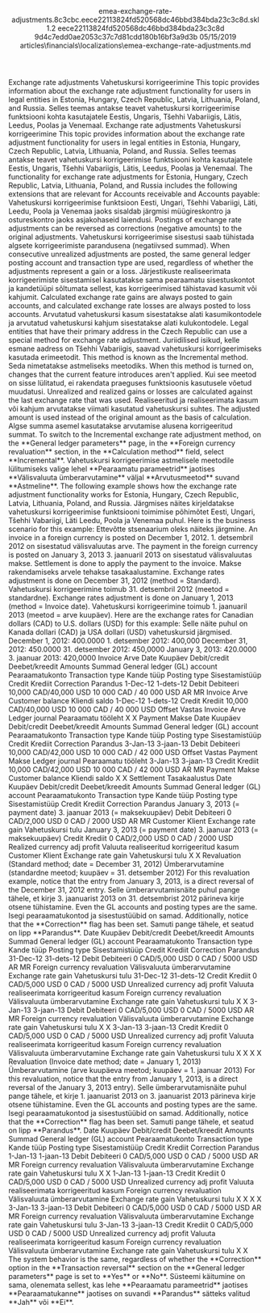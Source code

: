 <?xml version="1.0" encoding="UTF-8"?>
<xliff xmlns:logoport="urn:logoport:xliffeditor:xliff-extras:1.0" xmlns:xsi="http://www.w3.org/2001/XMLSchema-instance" xmlns="urn:oasis:names:tc:xliff:document:1.2" xmlns:xliffext="urn:microsoft:content:schema:xliffextensions" version="1.2" xsi:schemaLocation="urn:oasis:names:tc:xliff:document:1.2 xliff-core-1.2-transitional.xsd">
  <file datatype="xml" source-language="en-US" original="emea-exchange-rate-adjustments.md" target-language="et-EE">
    <header>
      <tool tool-company="Microsoft" tool-version="1.0-7889195" tool-name="mdxliff" tool-id="mdxliff"/>
      <xliffext:skl_file_name>emea-exchange-rate-adjustments.8c3cbc.eece22113824fd520568dc46bbd384bda23c3c8d.skl</xliffext:skl_file_name>
      <xliffext:version>1.2</xliffext:version>
      <xliffext:ms.openlocfilehash>eece22113824fd520568dc46bbd384bda23c3c8d</xliffext:ms.openlocfilehash>
      <xliffext:ms.sourcegitcommit>9d4c7edd0ae2053c37c7d81cdd180b16bf3a9d3b</xliffext:ms.sourcegitcommit>
      <xliffext:ms.lasthandoff>05/15/2019</xliffext:ms.lasthandoff>
      <xliffext:ms.openlocfilepath>articles\financials\localizations\emea-exchange-rate-adjustments.md</xliffext:ms.openlocfilepath>
    </header>
    <body>
      <group extype="content" id="content">
        <trans-unit xml:space="preserve" translate="yes" id="101" restype="x-metadata">
          <source>Exchange rate adjustments</source>
        <target logoport:matchpercent="101" state="translated" state-qualifier="leveraged-tm">Vahetuskursi korrigeerimine</target></trans-unit>
        <trans-unit xml:space="preserve" translate="yes" id="102" restype="x-metadata">
          <source>This topic provides information about the exchange rate adjustment functionality for users in legal entities in Estonia, Hungary, Czech Republic, Latvia, Lithuania, Poland, and Russia.</source>
        <target logoport:matchpercent="101" state="translated" state-qualifier="leveraged-tm">Selles teemas antakse teavet vahetuskursi korrigeerimise funktsiooni kohta kasutajatele Eestis, Ungaris, Tšehhi Vabariigis, Lätis, Leedus, Poolas ja Venemaal.</target></trans-unit>
        <trans-unit xml:space="preserve" translate="yes" id="103">
          <source>Exchange rate adjustments</source>
        <target logoport:matchpercent="101" state="translated" state-qualifier="leveraged-tm">Vahetuskursi korrigeerimine</target></trans-unit>
        <trans-unit xml:space="preserve" translate="yes" id="104">
          <source>This topic provides information about the exchange rate adjustment functionality for users in legal entities in Estonia, Hungary, Czech Republic, Latvia, Lithuania, Poland, and Russia.</source>
        <target logoport:matchpercent="101" state="translated" state-qualifier="leveraged-tm">Selles teemas antakse teavet vahetuskursi korrigeerimise funktsiooni kohta kasutajatele Eestis, Ungaris, Tšehhi Vabariigis, Lätis, Leedus, Poolas ja Venemaal.</target></trans-unit>
        <trans-unit xml:space="preserve" translate="yes" id="105">
          <source>The functionality for exchange rate adjustments for Estonia, Hungary, Czech Republic, Latvia, Lithuania, Poland, and Russia includes the following extensions that are relevant for Accounts receivable and Accounts payable:</source>
        <target logoport:matchpercent="101" state="translated" state-qualifier="leveraged-tm">Vahetuskursi korrigeerimise funktsioon Eesti, Ungari, Tšehhi Vabariigi, Läti, Leedu, Poola ja Venemaa jaoks sisaldab järgmisi müügireskontro ja ostureskontro jaoks asjakohaseid laiendusi.</target></trans-unit>
        <trans-unit xml:space="preserve" translate="yes" id="106">
          <source>Postings of exchange rate adjustments can be reversed as corrections (negative amounts) to the original adjustments.</source>
        <target logoport:matchpercent="101" state="translated" state-qualifier="leveraged-tm">Vahetuskursi korrigeerimise sisestusi saab tühistada algsete korrigeerimiste parandusena (negatiivsed summad).</target></trans-unit>
        <trans-unit xml:space="preserve" translate="yes" id="107">
          <source>When consecutive unrealized adjustments are posted, the same general ledger posting account and transaction type are used, regardless of whether the adjustments represent a gain or a loss.</source>
        <target logoport:matchpercent="101" state="translated" state-qualifier="leveraged-tm">Järjestikuste realiseerimata korrigeerimiste sisestamisel kasutatakse sama pearaamatu sisestuskontot ja kandetüüpi sõltumata sellest, kas korrigeerimised tähistavad kasumit või kahjumit.</target></trans-unit>
        <trans-unit xml:space="preserve" translate="yes" id="108">
          <source>Calculated exchange rate gains are always posted to gain accounts, and calculated exchange rate losses are always posted to loss accounts.</source>
        <target logoport:matchpercent="101" state="translated" state-qualifier="leveraged-tm">Arvutatud vahetuskursi kasum sisestatakse alati kasumikontodele ja arvutatud vahetuskursi kahjum sisestatakse alati kulukontodele.</target></trans-unit>
        <trans-unit xml:space="preserve" translate="yes" id="109">
          <source>Legal entities that have their primary address in the Czech Republic can use a special method for exchange rate adjustment.</source>
        <target logoport:matchpercent="101" state="translated" state-qualifier="leveraged-tm">Juriidilised isikud, kelle esmane aadress on Tšehhi Vabariigis, saavad vahetuskursi korrigeerimiseks kasutada erimeetodit.</target></trans-unit>
        <trans-unit xml:space="preserve" translate="yes" id="110">
          <source>This method is known as the Incremental method.</source>
        <target logoport:matchpercent="101" state="translated" state-qualifier="leveraged-tm">Seda nimetatakse astmeliseks meetodiks.</target></trans-unit>
        <trans-unit xml:space="preserve" translate="yes" id="111">
          <source>When this method is turned on, changes that the current feature introduces aren't applied.</source>
        <target logoport:matchpercent="101" state="translated" state-qualifier="leveraged-tm">Kui see meetod on sisse lülitatud, ei rakendata praeguses funktsioonis kasutusele võetud muudatusi.</target></trans-unit>
        <trans-unit xml:space="preserve" translate="yes" id="112">
          <source>Unrealized and realized gains or losses are calculated against the last exchange rate that was used.</source>
        <target logoport:matchpercent="101" state="translated" state-qualifier="leveraged-tm">Realiseeritud ja realiseerimata kasum või kahjum arvutatakse viimati kasutatud vahetuskursi suhtes.</target></trans-unit>
        <trans-unit xml:space="preserve" translate="yes" id="113">
          <source>The adjusted amount is used instead of the original amount as the basis of calculation.</source>
        <target logoport:matchpercent="101" state="translated" state-qualifier="leveraged-tm">Algse summa asemel kasutatakse arvutamise alusena korrigeeritud summat.</target></trans-unit>
        <trans-unit xml:space="preserve" translate="yes" id="114">
          <source>To switch to the Incremental exchange rate adjustment method, on the <bpt id="p1">**</bpt>General ledger parameters<ept id="p1">**</ept> page, in the <bpt id="p2">**</bpt>Foreign currency revaluation<ept id="p2">**</ept> section, in the <bpt id="p3">**</bpt>Calculation method<ept id="p3">**</ept> field, select <bpt id="p4">**</bpt>Incremental<ept id="p4">**</ept>.</source>
        <target logoport:matchpercent="101" state="translated" state-qualifier="leveraged-tm">Vahetuskursi korrigeerimise astmelisele meetodile lülitumiseks valige lehel <bpt id="p1">**</bpt>Pearaamatu parameetrid<ept id="p1">**</ept> jaotises <bpt id="p2">**</bpt>Välisvaluuta ümberarvutamine<ept id="p2">**</ept> väljal <bpt id="p3">**</bpt>Arvutusmeetod<ept id="p3">**</ept> suvand <bpt id="p4">**</bpt>Astmeline<ept id="p4">**</ept>.</target></trans-unit>
        <trans-unit xml:space="preserve" translate="yes" id="115">
          <source>The following example shows how the exchange rate adjustment functionality works for Estonia, Hungary, Czech Republic, Latvia, Lithuania, Poland, and Russia.</source>
        <target logoport:matchpercent="101" state="translated" state-qualifier="leveraged-tm">Järgmises näites kirjeldatakse vahetuskursi korrigeerimise funktsiooni toimimise põhimõtet Eesti, Ungari, Tšehhi Vabariigi, Läti Leedu, Poola ja Venemaa puhul.</target></trans-unit>
        <trans-unit xml:space="preserve" translate="yes" id="116">
          <source>Here is the business scenario for this example:</source>
        <target logoport:matchpercent="101" state="translated" state-qualifier="leveraged-tm">Ettevõtte stsenaarium oleks näiteks järgmine.</target></trans-unit>
        <trans-unit xml:space="preserve" translate="yes" id="117">
          <source>An invoice in a foreign currency is posted on December 1, 2012.</source>
        <target logoport:matchpercent="101" state="translated" state-qualifier="leveraged-tm">1. detsembril 2012 on sisestatud välisvaluutas arve.</target></trans-unit>
        <trans-unit xml:space="preserve" translate="yes" id="118">
          <source>The payment in the foreign currency is posted on January 3, 2013</source>
        <target logoport:matchpercent="101" state="translated" state-qualifier="leveraged-tm">3. jaanuaril 2013 on sisestatud välisvaluutas makse.</target></trans-unit>
        <trans-unit xml:space="preserve" translate="yes" id="119">
          <source>Settlement is done to apply the payment to the invoice.</source>
        <target logoport:matchpercent="101" state="translated" state-qualifier="leveraged-tm">Makse rakendamiseks arvele tehakse tasakaalustamine.</target></trans-unit>
        <trans-unit xml:space="preserve" translate="yes" id="120">
          <source>Exchange rates adjustment is done on December 31, 2012 (method = Standard).</source>
        <target logoport:matchpercent="101" state="translated" state-qualifier="leveraged-tm">Vahetuskursi korrigeerimine toimub 31. detsembril 2012 (meetod = standardne).</target></trans-unit>
        <trans-unit xml:space="preserve" translate="yes" id="121">
          <source>Exchange rates adjustment is done on January 1, 2013 (method = Invoice date).</source>
        <target logoport:matchpercent="101" state="translated" state-qualifier="leveraged-tm">Vahetuskursi korrigeerimine toimub 1. jaanuaril 2013 (meetod = arve kuupäev).</target></trans-unit>
        <trans-unit xml:space="preserve" translate="yes" id="122">
          <source>Here are the exchange rates for Canadian dollars (CAD) to U.S. dollars (USD) for this example:</source>
        <target logoport:matchpercent="101" state="translated" state-qualifier="leveraged-tm">Selle näite puhul on Kanada dollari (CAD) ja USA dollari (USD) vahetuskursid järgmised.</target></trans-unit>
        <trans-unit xml:space="preserve" translate="yes" id="123">
          <source>December 1, 2012: 400.0000</source>
        <target logoport:matchpercent="101" state="translated" state-qualifier="leveraged-tm">1. detsember 2012: 400,000</target></trans-unit>
        <trans-unit xml:space="preserve" translate="yes" id="124">
          <source>December 31, 2012: 450.0000</source>
        <target logoport:matchpercent="101" state="translated" state-qualifier="leveraged-tm">31. detsember 2012: 450,0000</target></trans-unit>
        <trans-unit xml:space="preserve" translate="yes" id="125">
          <source>January 3, 2013: 420.0000</source>
        <target logoport:matchpercent="101" state="translated" state-qualifier="leveraged-tm">3. jaanuar 2013: 420,0000</target></trans-unit>
        <trans-unit xml:space="preserve" translate="yes" id="126">
          <source>Invoice</source>
        <target logoport:matchpercent="101" state="translated" state-qualifier="leveraged-tm">Arve</target></trans-unit>
        <trans-unit xml:space="preserve" translate="yes" id="127">
          <source>Date</source>
        <target logoport:matchpercent="101" state="translated" state-qualifier="leveraged-tm">Kuupäev</target></trans-unit>
        <trans-unit xml:space="preserve" translate="yes" id="128">
          <source>Debit/credit</source>
        <target logoport:matchpercent="101" state="translated" state-qualifier="leveraged-tm">Deebet/kreedit</target></trans-unit>
        <trans-unit xml:space="preserve" translate="yes" id="129">
          <source>Amounts</source>
        <target logoport:matchpercent="101" state="translated" state-qualifier="leveraged-tm">Summad</target></trans-unit>
        <trans-unit xml:space="preserve" translate="yes" id="130">
          <source>General ledger (GL) account</source>
        <target logoport:matchpercent="101" state="translated" state-qualifier="leveraged-tm">Pearaamatukonto</target></trans-unit>
        <trans-unit xml:space="preserve" translate="yes" id="131">
          <source>Transaction type</source>
        <target logoport:matchpercent="101" state="translated" state-qualifier="leveraged-tm">Kande tüüp</target></trans-unit>
        <trans-unit xml:space="preserve" translate="yes" id="132">
          <source>Posting type</source>
        <target logoport:matchpercent="101" state="translated" state-qualifier="leveraged-tm">Sisestamistüüp</target></trans-unit>
        <trans-unit xml:space="preserve" translate="yes" id="133">
          <source>Credit</source>
        <target logoport:matchpercent="101" state="translated" state-qualifier="leveraged-tm">Krediit</target></trans-unit>
        <trans-unit xml:space="preserve" translate="yes" id="134">
          <source>Correction</source>
        <target logoport:matchpercent="101" state="translated" state-qualifier="leveraged-tm">Parandus</target></trans-unit>
        <trans-unit xml:space="preserve" translate="yes" id="135">
          <source>1-Dec-12</source>
        <target logoport:matchpercent="101" state="translated" state-qualifier="leveraged-tm">1-dets-12</target></trans-unit>
        <trans-unit xml:space="preserve" translate="yes" id="136">
          <source>Debit</source>
        <target logoport:matchpercent="101" state="translated" state-qualifier="leveraged-tm">Debiteeri</target></trans-unit>
        <trans-unit xml:space="preserve" translate="yes" id="137">
          <source>10,000 CAD/40,000 USD</source>
        <target logoport:matchpercent="101" state="translated" state-qualifier="leveraged-tm">10 000 CAD / 40 000 USD</target></trans-unit>
        <trans-unit xml:space="preserve" translate="yes" id="138">
          <source>AR</source>
        <target logoport:matchpercent="101" state="translated" state-qualifier="leveraged-tm">MR</target></trans-unit>
        <trans-unit xml:space="preserve" translate="yes" id="139">
          <source>Invoice</source>
        <target logoport:matchpercent="101" state="translated" state-qualifier="leveraged-tm">Arve</target></trans-unit>
        <trans-unit xml:space="preserve" translate="yes" id="140">
          <source>Customer balance</source>
        <target logoport:matchpercent="101" state="translated" state-qualifier="leveraged-tm">Kliendi saldo</target></trans-unit>
        <trans-unit xml:space="preserve" translate="yes" id="141">
          <source>1-Dec-12</source>
        <target logoport:matchpercent="101" state="translated" state-qualifier="leveraged-tm">1-dets-12</target></trans-unit>
        <trans-unit xml:space="preserve" translate="yes" id="142">
          <source>Credit</source>
        <target logoport:matchpercent="101" state="translated" state-qualifier="leveraged-tm">Krediit</target></trans-unit>
        <trans-unit xml:space="preserve" translate="yes" id="143">
          <source>10,000 CAD/40,000 USD</source>
        <target logoport:matchpercent="101" state="translated" state-qualifier="leveraged-tm">10 000 CAD / 40 000 USD</target></trans-unit>
        <trans-unit xml:space="preserve" translate="yes" id="144">
          <source>Offset</source>
        <target logoport:matchpercent="101" state="translated" state-qualifier="leveraged-tm">Vastas</target></trans-unit>
        <trans-unit xml:space="preserve" translate="yes" id="145">
          <source>Invoice</source>
        <target logoport:matchpercent="101" state="translated" state-qualifier="leveraged-tm">Arve</target></trans-unit>
        <trans-unit xml:space="preserve" translate="yes" id="146">
          <source>Ledger journal</source>
        <target logoport:matchpercent="101" state="translated" state-qualifier="leveraged-tm">Pearaamatu tööleht</target></trans-unit>
        <trans-unit xml:space="preserve" translate="yes" id="147">
          <source>X</source>
        <target logoport:matchpercent="101" state="translated" state-qualifier="leveraged-tm">X</target></trans-unit>
        <trans-unit xml:space="preserve" translate="yes" id="148">
          <source>Payment</source>
        <target logoport:matchpercent="101" state="translated" state-qualifier="leveraged-tm">Makse</target></trans-unit>
        <trans-unit xml:space="preserve" translate="yes" id="149">
          <source>Date</source>
        <target logoport:matchpercent="101" state="translated" state-qualifier="leveraged-tm">Kuupäev</target></trans-unit>
        <trans-unit xml:space="preserve" translate="yes" id="150">
          <source>Debit/credit</source>
        <target logoport:matchpercent="101" state="translated" state-qualifier="leveraged-tm">Deebet/kreedit</target></trans-unit>
        <trans-unit xml:space="preserve" translate="yes" id="151">
          <source>Amounts</source>
        <target logoport:matchpercent="101" state="translated" state-qualifier="leveraged-tm">Summad</target></trans-unit>
        <trans-unit xml:space="preserve" translate="yes" id="152">
          <source>General ledger (GL) account</source>
        <target logoport:matchpercent="101" state="translated" state-qualifier="leveraged-tm">Pearaamatukonto</target></trans-unit>
        <trans-unit xml:space="preserve" translate="yes" id="153">
          <source>Transaction type</source>
        <target logoport:matchpercent="101" state="translated" state-qualifier="leveraged-tm">Kande tüüp</target></trans-unit>
        <trans-unit xml:space="preserve" translate="yes" id="154">
          <source>Posting type</source>
        <target logoport:matchpercent="101" state="translated" state-qualifier="leveraged-tm">Sisestamistüüp</target></trans-unit>
        <trans-unit xml:space="preserve" translate="yes" id="155">
          <source>Credit</source>
        <target logoport:matchpercent="101" state="translated" state-qualifier="leveraged-tm">Krediit</target></trans-unit>
        <trans-unit xml:space="preserve" translate="yes" id="156">
          <source>Correction</source>
        <target logoport:matchpercent="101" state="translated" state-qualifier="leveraged-tm">Parandus</target></trans-unit>
        <trans-unit xml:space="preserve" translate="yes" id="157">
          <source>3-Jan-13</source>
        <target logoport:matchpercent="101" state="translated" state-qualifier="leveraged-tm">3-jaan-13</target></trans-unit>
        <trans-unit xml:space="preserve" translate="yes" id="158">
          <source>Debit</source>
        <target logoport:matchpercent="101" state="translated" state-qualifier="leveraged-tm">Debiteeri</target></trans-unit>
        <trans-unit xml:space="preserve" translate="yes" id="159">
          <source>10,000 CAD/42,000 USD</source>
        <target logoport:matchpercent="101" state="translated" state-qualifier="leveraged-tm">10 000 CAD / 42 000 USD</target></trans-unit>
        <trans-unit xml:space="preserve" translate="yes" id="160">
          <source>Offset</source>
        <target logoport:matchpercent="101" state="translated" state-qualifier="leveraged-tm">Vastas</target></trans-unit>
        <trans-unit xml:space="preserve" translate="yes" id="161">
          <source>Payment</source>
        <target logoport:matchpercent="101" state="translated" state-qualifier="leveraged-tm">Makse</target></trans-unit>
        <trans-unit xml:space="preserve" translate="yes" id="162">
          <source>Ledger journal</source>
        <target logoport:matchpercent="101" state="translated" state-qualifier="leveraged-tm">Pearaamatu tööleht</target></trans-unit>
        <trans-unit xml:space="preserve" translate="yes" id="163">
          <source>3-Jan-13</source>
        <target logoport:matchpercent="101" state="translated" state-qualifier="leveraged-tm">3-jaan-13</target></trans-unit>
        <trans-unit xml:space="preserve" translate="yes" id="164">
          <source>Credit</source>
        <target logoport:matchpercent="101" state="translated" state-qualifier="leveraged-tm">Krediit</target></trans-unit>
        <trans-unit xml:space="preserve" translate="yes" id="165">
          <source>10,000 CAD/42,000 USD</source>
        <target logoport:matchpercent="101" state="translated" state-qualifier="leveraged-tm">10 000 CAD / 42 000 USD</target></trans-unit>
        <trans-unit xml:space="preserve" translate="yes" id="166">
          <source>AR</source>
        <target logoport:matchpercent="101" state="translated" state-qualifier="leveraged-tm">MR</target></trans-unit>
        <trans-unit xml:space="preserve" translate="yes" id="167">
          <source>Payment</source>
        <target logoport:matchpercent="101" state="translated" state-qualifier="leveraged-tm">Makse</target></trans-unit>
        <trans-unit xml:space="preserve" translate="yes" id="168">
          <source>Customer balance</source>
        <target logoport:matchpercent="101" state="translated" state-qualifier="leveraged-tm">Kliendi saldo</target></trans-unit>
        <trans-unit xml:space="preserve" translate="yes" id="169">
          <source>X</source>
        <target logoport:matchpercent="101" state="translated" state-qualifier="leveraged-tm">X</target></trans-unit>
        <trans-unit xml:space="preserve" translate="yes" id="170">
          <source>Settlement</source>
        <target logoport:matchpercent="101" state="translated" state-qualifier="leveraged-tm">Tasakaalustus</target></trans-unit>
        <trans-unit xml:space="preserve" translate="yes" id="171">
          <source>Date</source>
        <target logoport:matchpercent="101" state="translated" state-qualifier="leveraged-tm">Kuupäev</target></trans-unit>
        <trans-unit xml:space="preserve" translate="yes" id="172">
          <source>Debit/credit</source>
        <target logoport:matchpercent="101" state="translated" state-qualifier="leveraged-tm">Deebet/kreedit</target></trans-unit>
        <trans-unit xml:space="preserve" translate="yes" id="173">
          <source>Amounts</source>
        <target logoport:matchpercent="101" state="translated" state-qualifier="leveraged-tm">Summad</target></trans-unit>
        <trans-unit xml:space="preserve" translate="yes" id="174">
          <source>General ledger (GL) account</source>
        <target logoport:matchpercent="101" state="translated" state-qualifier="leveraged-tm">Pearaamatukonto</target></trans-unit>
        <trans-unit xml:space="preserve" translate="yes" id="175">
          <source>Transaction type</source>
        <target logoport:matchpercent="101" state="translated" state-qualifier="leveraged-tm">Kande tüüp</target></trans-unit>
        <trans-unit xml:space="preserve" translate="yes" id="176">
          <source>Posting type</source>
        <target logoport:matchpercent="101" state="translated" state-qualifier="leveraged-tm">Sisestamistüüp</target></trans-unit>
        <trans-unit xml:space="preserve" translate="yes" id="177">
          <source>Credit</source>
        <target logoport:matchpercent="101" state="translated" state-qualifier="leveraged-tm">Krediit</target></trans-unit>
        <trans-unit xml:space="preserve" translate="yes" id="178">
          <source>Correction</source>
        <target logoport:matchpercent="101" state="translated" state-qualifier="leveraged-tm">Parandus</target></trans-unit>
        <trans-unit xml:space="preserve" translate="yes" id="179">
          <source>January 3, 2013 (= payment date)</source>
        <target logoport:matchpercent="101" state="translated" state-qualifier="leveraged-tm">3. jaanuar 2013 (= maksekuupäev)</target></trans-unit>
        <trans-unit xml:space="preserve" translate="yes" id="180">
          <source>Debit</source>
        <target logoport:matchpercent="101" state="translated" state-qualifier="leveraged-tm">Debiteeri</target></trans-unit>
        <trans-unit xml:space="preserve" translate="yes" id="181">
          <source>0 CAD/2,000 USD</source>
        <target logoport:matchpercent="101" state="translated" state-qualifier="leveraged-tm">0 CAD / 2000 USD</target></trans-unit>
        <trans-unit xml:space="preserve" translate="yes" id="182">
          <source>AR</source>
        <target logoport:matchpercent="101" state="translated" state-qualifier="leveraged-tm">MR</target></trans-unit>
        <trans-unit xml:space="preserve" translate="yes" id="183">
          <source>Customer</source>
        <target logoport:matchpercent="101" state="translated" state-qualifier="leveraged-tm">Klient</target></trans-unit>
        <trans-unit xml:space="preserve" translate="yes" id="184">
          <source>Exchange rate gain</source>
        <target logoport:matchpercent="101" state="translated" state-qualifier="leveraged-tm">Vahetuskursi tulu</target></trans-unit>
        <trans-unit xml:space="preserve" translate="yes" id="185">
          <source>January 3, 2013 (= payment date)</source>
        <target logoport:matchpercent="101" state="translated" state-qualifier="leveraged-tm">3. jaanuar 2013 (= maksekuupäev)</target></trans-unit>
        <trans-unit xml:space="preserve" translate="yes" id="186">
          <source>Credit</source>
        <target logoport:matchpercent="101" state="translated" state-qualifier="leveraged-tm">Krediit</target></trans-unit>
        <trans-unit xml:space="preserve" translate="yes" id="187">
          <source>0 CAD/2,000 USD</source>
        <target logoport:matchpercent="101" state="translated" state-qualifier="leveraged-tm">0 CAD / 2000 USD</target></trans-unit>
        <trans-unit xml:space="preserve" translate="yes" id="188">
          <source>Realized currency adj profit</source>
        <target logoport:matchpercent="101" state="translated" state-qualifier="leveraged-tm">Valuuta realiseeritud korrigeeritud kasum</target></trans-unit>
        <trans-unit xml:space="preserve" translate="yes" id="189">
          <source>Customer</source>
        <target logoport:matchpercent="101" state="translated" state-qualifier="leveraged-tm">Klient</target></trans-unit>
        <trans-unit xml:space="preserve" translate="yes" id="190">
          <source>Exchange rate gain</source>
        <target logoport:matchpercent="101" state="translated" state-qualifier="leveraged-tm">Vahetuskursi tulu</target></trans-unit>
        <trans-unit xml:space="preserve" translate="yes" id="191">
          <source>X</source>
        <target logoport:matchpercent="101" state="translated" state-qualifier="leveraged-tm">X</target></trans-unit>
        <trans-unit xml:space="preserve" translate="yes" id="192">
          <source>Revaluation  (Standard method; date = December 31, 2012)</source>
        <target logoport:matchpercent="101" state="translated" state-qualifier="leveraged-tm">Ümberarvutamine (standardne meetod; kuupäev = 31. detsember 2012)</target></trans-unit>
        <trans-unit xml:space="preserve" translate="yes" id="193">
          <source>For this revaluation example, notice that the entry from January 3, 2013, is a direct reversal of the December 31, 2012 entry.</source>
        <target logoport:matchpercent="101" state="translated" state-qualifier="leveraged-tm">Selle ümberarvutamisnäite puhul pange tähele, et kirje 3. jaanuarist 2013 on 31. detsembrist 2012 pärineva kirje otsene tühistamine.</target></trans-unit>
        <trans-unit xml:space="preserve" translate="yes" id="194">
          <source>Even the GL accounts and posting types are the same.</source>
        <target logoport:matchpercent="101" state="translated" state-qualifier="leveraged-tm">Isegi pearaamatukontod ja sisestustüübid on samad.</target></trans-unit>
        <trans-unit xml:space="preserve" translate="yes" id="195">
          <source>Additionally, notice that the <bpt id="p1">**</bpt>Correction<ept id="p1">**</ept> flag has been set.</source>
        <target logoport:matchpercent="101" state="translated" state-qualifier="leveraged-tm">Samuti pange tähele, et seatud on lipp <bpt id="p1">**</bpt>Parandus<ept id="p1">**</ept>.</target></trans-unit>
        <trans-unit xml:space="preserve" translate="yes" id="196">
          <source>Date</source>
        <target logoport:matchpercent="101" state="translated" state-qualifier="leveraged-tm">Kuupäev</target></trans-unit>
        <trans-unit xml:space="preserve" translate="yes" id="197">
          <source>Debit/credit</source>
        <target logoport:matchpercent="101" state="translated" state-qualifier="leveraged-tm">Deebet/kreedit</target></trans-unit>
        <trans-unit xml:space="preserve" translate="yes" id="198">
          <source>Amounts</source>
        <target logoport:matchpercent="101" state="translated" state-qualifier="leveraged-tm">Summad</target></trans-unit>
        <trans-unit xml:space="preserve" translate="yes" id="199">
          <source>General ledger (GL) account</source>
        <target logoport:matchpercent="101" state="translated" state-qualifier="leveraged-tm">Pearaamatukonto</target></trans-unit>
        <trans-unit xml:space="preserve" translate="yes" id="200">
          <source>Transaction type</source>
        <target logoport:matchpercent="101" state="translated" state-qualifier="leveraged-tm">Kande tüüp</target></trans-unit>
        <trans-unit xml:space="preserve" translate="yes" id="201">
          <source>Posting type</source>
        <target logoport:matchpercent="101" state="translated" state-qualifier="leveraged-tm">Sisestamistüüp</target></trans-unit>
        <trans-unit xml:space="preserve" translate="yes" id="202">
          <source>Credit</source>
        <target logoport:matchpercent="101" state="translated" state-qualifier="leveraged-tm">Krediit</target></trans-unit>
        <trans-unit xml:space="preserve" translate="yes" id="203">
          <source>Correction</source>
        <target logoport:matchpercent="101" state="translated" state-qualifier="leveraged-tm">Parandus</target></trans-unit>
        <trans-unit xml:space="preserve" translate="yes" id="204">
          <source>31-Dec-12</source>
        <target logoport:matchpercent="101" state="translated" state-qualifier="leveraged-tm">31-dets-12</target></trans-unit>
        <trans-unit xml:space="preserve" translate="yes" id="205">
          <source>Debit</source>
        <target logoport:matchpercent="101" state="translated" state-qualifier="leveraged-tm">Debiteeri</target></trans-unit>
        <trans-unit xml:space="preserve" translate="yes" id="206">
          <source>0 CAD/5,000 USD</source>
        <target logoport:matchpercent="101" state="translated" state-qualifier="leveraged-tm">0 CAD / 5000 USD</target></trans-unit>
        <trans-unit xml:space="preserve" translate="yes" id="207">
          <source>AR</source>
        <target logoport:matchpercent="101" state="translated" state-qualifier="leveraged-tm">MR</target></trans-unit>
        <trans-unit xml:space="preserve" translate="yes" id="208">
          <source>Foreign currency revaluation</source>
        <target logoport:matchpercent="101" state="translated" state-qualifier="leveraged-tm">Välisvaluuta ümberarvutamine</target></trans-unit>
        <trans-unit xml:space="preserve" translate="yes" id="209">
          <source>Exchange rate gain</source>
        <target logoport:matchpercent="101" state="translated" state-qualifier="leveraged-tm">Vahetuskursi tulu</target></trans-unit>
        <trans-unit xml:space="preserve" translate="yes" id="210">
          <source>31-Dec-12</source>
        <target logoport:matchpercent="101" state="translated" state-qualifier="leveraged-tm">31-dets-12</target></trans-unit>
        <trans-unit xml:space="preserve" translate="yes" id="211">
          <source>Credit</source>
        <target logoport:matchpercent="101" state="translated" state-qualifier="leveraged-tm">Krediit</target></trans-unit>
        <trans-unit xml:space="preserve" translate="yes" id="212">
          <source>0 CAD/5,000 USD</source>
        <target logoport:matchpercent="101" state="translated" state-qualifier="leveraged-tm">0 CAD / 5000 USD</target></trans-unit>
        <trans-unit xml:space="preserve" translate="yes" id="213">
          <source>Unrealized currency adj profit</source>
        <target logoport:matchpercent="101" state="translated" state-qualifier="leveraged-tm">Valuuta realiseerimata korrigeeritud kasum</target></trans-unit>
        <trans-unit xml:space="preserve" translate="yes" id="214">
          <source>Foreign currency revaluation</source>
        <target logoport:matchpercent="101" state="translated" state-qualifier="leveraged-tm">Välisvaluuta ümberarvutamine</target></trans-unit>
        <trans-unit xml:space="preserve" translate="yes" id="215">
          <source>Exchange rate gain</source>
        <target logoport:matchpercent="101" state="translated" state-qualifier="leveraged-tm">Vahetuskursi tulu</target></trans-unit>
        <trans-unit xml:space="preserve" translate="yes" id="216">
          <source>X</source>
        <target logoport:matchpercent="101" state="translated" state-qualifier="leveraged-tm">X</target></trans-unit>
        <trans-unit xml:space="preserve" translate="yes" id="217">
          <source>3-Jan-13</source>
        <target logoport:matchpercent="101" state="translated" state-qualifier="leveraged-tm">3-jaan-13</target></trans-unit>
        <trans-unit xml:space="preserve" translate="yes" id="218">
          <source>Debit</source>
        <target logoport:matchpercent="101" state="translated" state-qualifier="leveraged-tm">Debiteeri</target></trans-unit>
        <trans-unit xml:space="preserve" translate="yes" id="219">
          <source>0 CAD/5,000 USD</source>
        <target logoport:matchpercent="101" state="translated" state-qualifier="leveraged-tm">0 CAD / 5000 USD</target></trans-unit>
        <trans-unit xml:space="preserve" translate="yes" id="220">
          <source>AR</source>
        <target logoport:matchpercent="101" state="translated" state-qualifier="leveraged-tm">MR</target></trans-unit>
        <trans-unit xml:space="preserve" translate="yes" id="221">
          <source>Foreign currency revaluation</source>
        <target logoport:matchpercent="101" state="translated" state-qualifier="leveraged-tm">Välisvaluuta ümberarvutamine</target></trans-unit>
        <trans-unit xml:space="preserve" translate="yes" id="222">
          <source>Exchange rate gain</source>
        <target logoport:matchpercent="101" state="translated" state-qualifier="leveraged-tm">Vahetuskursi tulu</target></trans-unit>
        <trans-unit xml:space="preserve" translate="yes" id="223">
          <source>X</source>
        <target logoport:matchpercent="101" state="translated" state-qualifier="leveraged-tm">X</target></trans-unit>
        <trans-unit xml:space="preserve" translate="yes" id="224">
          <source>3-Jan-13</source>
        <target logoport:matchpercent="101" state="translated" state-qualifier="leveraged-tm">3-jaan-13</target></trans-unit>
        <trans-unit xml:space="preserve" translate="yes" id="225">
          <source>Credit</source>
        <target logoport:matchpercent="101" state="translated" state-qualifier="leveraged-tm">Krediit</target></trans-unit>
        <trans-unit xml:space="preserve" translate="yes" id="226">
          <source>0 CAD/5,000 USD</source>
        <target logoport:matchpercent="101" state="translated" state-qualifier="leveraged-tm">0 CAD / 5000 USD</target></trans-unit>
        <trans-unit xml:space="preserve" translate="yes" id="227">
          <source>Unrealized currency adj profit</source>
        <target logoport:matchpercent="101" state="translated" state-qualifier="leveraged-tm">Valuuta realiseerimata korrigeeritud kasum</target></trans-unit>
        <trans-unit xml:space="preserve" translate="yes" id="228">
          <source>Foreign currency revaluation</source>
        <target logoport:matchpercent="101" state="translated" state-qualifier="leveraged-tm">Välisvaluuta ümberarvutamine</target></trans-unit>
        <trans-unit xml:space="preserve" translate="yes" id="229">
          <source>Exchange rate gain</source>
        <target logoport:matchpercent="101" state="translated" state-qualifier="leveraged-tm">Vahetuskursi tulu</target></trans-unit>
        <trans-unit xml:space="preserve" translate="yes" id="230">
          <source>X</source>
        <target logoport:matchpercent="101" state="translated" state-qualifier="leveraged-tm">X</target></trans-unit>
        <trans-unit xml:space="preserve" translate="yes" id="231">
          <source>X</source>
        <target logoport:matchpercent="101" state="translated" state-qualifier="leveraged-tm">X</target></trans-unit>
        <trans-unit xml:space="preserve" translate="yes" id="232">
          <source>Revaluation (Invoice date method; date = January 1, 2013)</source>
        <target logoport:matchpercent="101" state="translated" state-qualifier="leveraged-tm">Ümberarvutamine (arve kuupäeva meetod; kuupäev = 1. jaanuar 2013)</target></trans-unit>
        <trans-unit xml:space="preserve" translate="yes" id="233">
          <source>For this revaluation, notice that the entry from January 1, 2013, is a direct reversal of the January 3, 2013 entry).</source>
        <target logoport:matchpercent="101" state="translated" state-qualifier="leveraged-tm">Selle ümberarvutamisnäite puhul pange tähele, et kirje 1. jaanuarist 2013 on 3. jaanuarist 2013 pärineva kirje otsene tühistamine.</target></trans-unit>
        <trans-unit xml:space="preserve" translate="yes" id="234">
          <source>Even the GL accounts and posting types are the same.</source>
        <target logoport:matchpercent="101" state="translated" state-qualifier="leveraged-tm">Isegi pearaamatukontod ja sisestustüübid on samad.</target></trans-unit>
        <trans-unit xml:space="preserve" translate="yes" id="235">
          <source>Additionally, notice that the <bpt id="p1">**</bpt>Correction<ept id="p1">**</ept> flag has been set.</source>
        <target logoport:matchpercent="101" state="translated" state-qualifier="leveraged-tm">Samuti pange tähele, et seatud on lipp <bpt id="p1">**</bpt>Parandus<ept id="p1">**</ept>.</target></trans-unit>
        <trans-unit xml:space="preserve" translate="yes" id="236">
          <source>Date</source>
        <target logoport:matchpercent="101" state="translated" state-qualifier="leveraged-tm">Kuupäev</target></trans-unit>
        <trans-unit xml:space="preserve" translate="yes" id="237">
          <source>Debit/credit</source>
        <target logoport:matchpercent="101" state="translated" state-qualifier="leveraged-tm">Deebet/kreedit</target></trans-unit>
        <trans-unit xml:space="preserve" translate="yes" id="238">
          <source>Amounts</source>
        <target logoport:matchpercent="101" state="translated" state-qualifier="leveraged-tm">Summad</target></trans-unit>
        <trans-unit xml:space="preserve" translate="yes" id="239">
          <source>General ledger (GL) account</source>
        <target logoport:matchpercent="101" state="translated" state-qualifier="leveraged-tm">Pearaamatukonto</target></trans-unit>
        <trans-unit xml:space="preserve" translate="yes" id="240">
          <source>Transaction type</source>
        <target logoport:matchpercent="101" state="translated" state-qualifier="leveraged-tm">Kande tüüp</target></trans-unit>
        <trans-unit xml:space="preserve" translate="yes" id="241">
          <source>Posting type</source>
        <target logoport:matchpercent="101" state="translated" state-qualifier="leveraged-tm">Sisestamistüüp</target></trans-unit>
        <trans-unit xml:space="preserve" translate="yes" id="242">
          <source>Credit</source>
        <target logoport:matchpercent="101" state="translated" state-qualifier="leveraged-tm">Krediit</target></trans-unit>
        <trans-unit xml:space="preserve" translate="yes" id="243">
          <source>Correction</source>
        <target logoport:matchpercent="101" state="translated" state-qualifier="leveraged-tm">Parandus</target></trans-unit>
        <trans-unit xml:space="preserve" translate="yes" id="244">
          <source>1-Jan-13</source>
        <target logoport:matchpercent="101" state="translated" state-qualifier="leveraged-tm">1-jaan-13</target></trans-unit>
        <trans-unit xml:space="preserve" translate="yes" id="245">
          <source>Debit</source>
        <target logoport:matchpercent="101" state="translated" state-qualifier="leveraged-tm">Debiteeri</target></trans-unit>
        <trans-unit xml:space="preserve" translate="yes" id="246">
          <source>0 CAD/5,000 USD</source>
        <target logoport:matchpercent="101" state="translated" state-qualifier="leveraged-tm">0 CAD / 5000 USD</target></trans-unit>
        <trans-unit xml:space="preserve" translate="yes" id="247">
          <source>AR</source>
        <target logoport:matchpercent="101" state="translated" state-qualifier="leveraged-tm">MR</target></trans-unit>
        <trans-unit xml:space="preserve" translate="yes" id="248">
          <source>Foreign currency revaluation</source>
        <target logoport:matchpercent="101" state="translated" state-qualifier="leveraged-tm">Välisvaluuta ümberarvutamine</target></trans-unit>
        <trans-unit xml:space="preserve" translate="yes" id="249">
          <source>Exchange rate gain</source>
        <target logoport:matchpercent="101" state="translated" state-qualifier="leveraged-tm">Vahetuskursi tulu</target></trans-unit>
        <trans-unit xml:space="preserve" translate="yes" id="250">
          <source>X</source>
        <target logoport:matchpercent="101" state="translated" state-qualifier="leveraged-tm">X</target></trans-unit>
        <trans-unit xml:space="preserve" translate="yes" id="251">
          <source>1-Jan-13</source>
        <target logoport:matchpercent="101" state="translated" state-qualifier="leveraged-tm">1-jaan-13</target></trans-unit>
        <trans-unit xml:space="preserve" translate="yes" id="252">
          <source>Credit</source>
        <target logoport:matchpercent="101" state="translated" state-qualifier="leveraged-tm">Krediit</target></trans-unit>
        <trans-unit xml:space="preserve" translate="yes" id="253">
          <source>0 CAD/5,000 USD</source>
        <target logoport:matchpercent="101" state="translated" state-qualifier="leveraged-tm">0 CAD / 5000 USD</target></trans-unit>
        <trans-unit xml:space="preserve" translate="yes" id="254">
          <source>Unrealized currency adj profit</source>
        <target logoport:matchpercent="101" state="translated" state-qualifier="leveraged-tm">Valuuta realiseerimata korrigeeritud kasum</target></trans-unit>
        <trans-unit xml:space="preserve" translate="yes" id="255">
          <source>Foreign currency revaluation</source>
        <target logoport:matchpercent="101" state="translated" state-qualifier="leveraged-tm">Välisvaluuta ümberarvutamine</target></trans-unit>
        <trans-unit xml:space="preserve" translate="yes" id="256">
          <source>Exchange rate gain</source>
        <target logoport:matchpercent="101" state="translated" state-qualifier="leveraged-tm">Vahetuskursi tulu</target></trans-unit>
        <trans-unit xml:space="preserve" translate="yes" id="257">
          <source>X</source>
        <target logoport:matchpercent="101" state="translated" state-qualifier="leveraged-tm">X</target></trans-unit>
        <trans-unit xml:space="preserve" translate="yes" id="258">
          <source>X</source>
        <target logoport:matchpercent="101" state="translated" state-qualifier="leveraged-tm">X</target></trans-unit>
        <trans-unit xml:space="preserve" translate="yes" id="259">
          <source>3-Jan-13</source>
        <target logoport:matchpercent="101" state="translated" state-qualifier="leveraged-tm">3-jaan-13</target></trans-unit>
        <trans-unit xml:space="preserve" translate="yes" id="260">
          <source>Debit</source>
        <target logoport:matchpercent="101" state="translated" state-qualifier="leveraged-tm">Debiteeri</target></trans-unit>
        <trans-unit xml:space="preserve" translate="yes" id="261">
          <source>0 CAD/5,000 USD</source>
        <target logoport:matchpercent="101" state="translated" state-qualifier="leveraged-tm">0 CAD / 5000 USD</target></trans-unit>
        <trans-unit xml:space="preserve" translate="yes" id="262">
          <source>AR</source>
        <target logoport:matchpercent="101" state="translated" state-qualifier="leveraged-tm">MR</target></trans-unit>
        <trans-unit xml:space="preserve" translate="yes" id="263">
          <source>Foreign currency revaluation</source>
        <target logoport:matchpercent="101" state="translated" state-qualifier="leveraged-tm">Välisvaluuta ümberarvutamine</target></trans-unit>
        <trans-unit xml:space="preserve" translate="yes" id="264">
          <source>Exchange rate gain</source>
        <target logoport:matchpercent="101" state="translated" state-qualifier="leveraged-tm">Vahetuskursi tulu</target></trans-unit>
        <trans-unit xml:space="preserve" translate="yes" id="265">
          <source>3-Jan-13</source>
        <target logoport:matchpercent="101" state="translated" state-qualifier="leveraged-tm">3-jaan-13</target></trans-unit>
        <trans-unit xml:space="preserve" translate="yes" id="266">
          <source>Credit</source>
        <target logoport:matchpercent="101" state="translated" state-qualifier="leveraged-tm">Krediit</target></trans-unit>
        <trans-unit xml:space="preserve" translate="yes" id="267">
          <source>0 CAD/5,000 USD</source>
        <target logoport:matchpercent="101" state="translated" state-qualifier="leveraged-tm">0 CAD / 5000 USD</target></trans-unit>
        <trans-unit xml:space="preserve" translate="yes" id="268">
          <source>Unrealized currency adj profit</source>
        <target logoport:matchpercent="101" state="translated" state-qualifier="leveraged-tm">Valuuta realiseerimata korrigeeritud kasum</target></trans-unit>
        <trans-unit xml:space="preserve" translate="yes" id="269">
          <source>Foreign currency revaluation</source>
        <target logoport:matchpercent="101" state="translated" state-qualifier="leveraged-tm">Välisvaluuta ümberarvutamine</target></trans-unit>
        <trans-unit xml:space="preserve" translate="yes" id="270">
          <source>Exchange rate gain</source>
        <target logoport:matchpercent="101" state="translated" state-qualifier="leveraged-tm">Vahetuskursi tulu</target></trans-unit>
        <trans-unit xml:space="preserve" translate="yes" id="271">
          <source>X</source>
        <target logoport:matchpercent="101" state="translated" state-qualifier="leveraged-tm">X</target></trans-unit>
        <trans-unit xml:space="preserve" translate="yes" id="272">
          <source>The system behavior is the same, regardless of whether the <bpt id="p1">**</bpt>Correction<ept id="p1">**</ept> option in the <bpt id="p2">**</bpt>Transaction reversal<ept id="p2">**</ept> section on the <bpt id="p3">**</bpt>General ledger parameters<ept id="p3">**</ept> page is set to <bpt id="p4">**</bpt>Yes<ept id="p4">**</ept> or <bpt id="p5">**</bpt>No<ept id="p5">**</ept>.</source>
        <target logoport:matchpercent="101" state="translated" state-qualifier="leveraged-tm">Süsteemi käitumine on sama, olenemata sellest, kas lehe <bpt id="p3">**</bpt>Pearaamatu parameetrid<ept id="p3">**</ept> jaotises <bpt id="p2">**</bpt>Pearaamatukanne<ept id="p2">**</ept> jaotises on suvandi <bpt id="p1">**</bpt>Parandus<ept id="p1">**</ept> sätteks valitud <bpt id="p4">**</bpt>Jah<ept id="p4">**</ept> või <bpt id="p5">**</bpt>Ei<ept id="p5">**</ept>.</target></trans-unit>
      </group>
    </body>
  </file>
</xliff>
